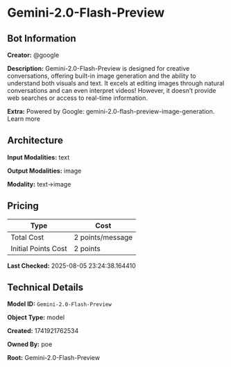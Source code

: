 # Gemini-2.0-Flash-Preview

## Bot Information

**Creator:** @google

**Description:** Gemini-2.0-Flash-Preview is designed for creative conversations, offering built-in image generation and the ability to understand both visuals and text. It excels at editing images through natural conversations and can even interpret videos! However, it doesn’t provide web searches or access to real-time information.

**Extra:** Powered by Google: gemini-2.0-flash-preview-image-generation. Learn more


## Architecture

**Input Modalities:** text

**Output Modalities:** image

**Modality:** text->image


## Pricing

| Type | Cost |
|------|------|
| Total Cost | 2 points/message |
| Initial Points Cost | 2 points |

**Last Checked:** 2025-08-05 23:24:38.164410


## Technical Details

**Model ID:** `Gemini-2.0-Flash-Preview`

**Object Type:** model

**Created:** 1741921762534

**Owned By:** poe

**Root:** Gemini-2.0-Flash-Preview
